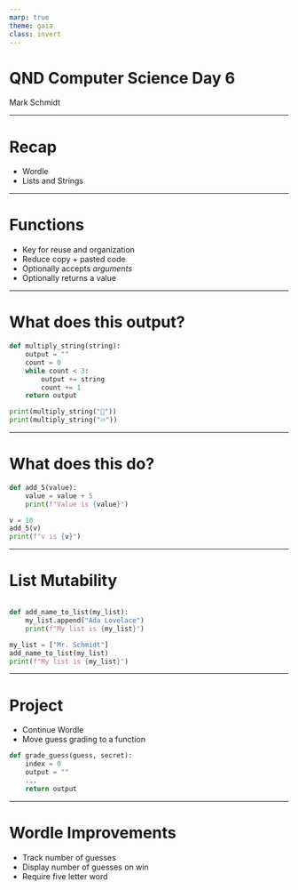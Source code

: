 ```yaml
---
marp: true
theme: gaia
class: invert
---
```


# QND Computer Science Day 6
Mark Schmidt

--- 

# Recap 

- Wordle
- Lists and Strings

--- 

# Functions

- Key for reuse and organization
- Reduce copy + pasted code
- Optionally accepts *arguments* 
- Optionally returns a value

<!-- -->
<!-- Print is a function that does not return a value! -->
<!-- Input is a function that does not require arguments -->

---

# What does this output?

```python
def multiply_string(string):
    output = ""
    count = 0
    while count < 3:
        output += string
        count += 1
    return output

print(multiply_string("🚀"))
print(multiply_string("🔥"))
```

<!-- -->
<!-- Two greets. Draw attention to arguments, def keyword, indention, return keyword -->

<!-- Show moving `print` into function-->

<!-- This is a contrived example -->

---

# What does this do?

```python
def add_5(value):
    value = value + 5
    print(f"Value is {value}")

v = 10
add_5(v)
print(f"v is {v}")
```
<!-- -->
<!-- add_5 replaces the value are *replacing* value, but that does not affect my_value -->

---

# List Mutability

```python

def add_name_to_list(my_list):
    my_list.append("Ada Lovelace")
    print(f"My list is {my_list}")

my_list = ["Mr. Schmidt"]
add_name_to_list(my_list)
print(f"My list is {my_list}")
```

---

# Project

- Continue Wordle
- Move guess grading to a function
```python
def grade_guess(guess, secret):
    index = 0
    output = ""
    ...
    return output
```

---

# Wordle Improvements

- Track number of guesses
- Display number of guesses on win
- Require five letter word